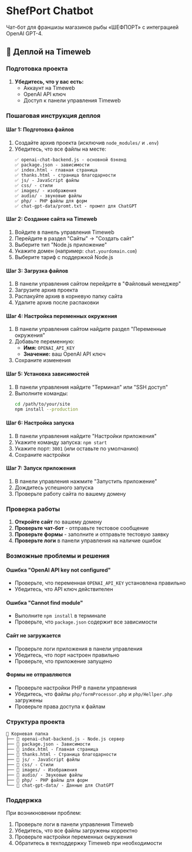 # ShefPort Chatbot

Чат-бот для франшизы магазинов рыбы «ШЕФПОРТ» с интеграцией OpenAI GPT-4.

## 🚀 Деплой на Timeweb

### Подготовка проекта

1. **Убедитесь, что у вас есть:**
   - Аккаунт на Timeweb
   - OpenAI API ключ
   - Доступ к панели управления Timeweb

### Пошаговая инструкция деплоя

#### Шаг 1: Подготовка файлов
1. Создайте архив проекта (исключив `node_modules/` и `.env`)
2. Убедитесь, что все файлы на месте:
   ```
   ✅ openai-chat-backend.js - основной бэкенд
   ✅ package.json - зависимости
   ✅ index.html - главная страница
   ✅ thanks.html - страница благодарности
   ✅ js/ - JavaScript файлы
   ✅ css/ - стили
   ✅ images/ - изображения
   ✅ audio/ - звуковые файлы
   ✅ php/ - PHP файлы для форм
   ✅ chat-gpt-data/promt.txt - промпт для ChatGPT
   ```

#### Шаг 2: Создание сайта на Timeweb
1. Войдите в панель управления Timeweb
2. Перейдите в раздел "Сайты" → "Создать сайт"
3. Выберите тип "Node.js приложение"
4. Укажите домен (например: `chat.yourdomain.com`)
5. Выберите тариф с поддержкой Node.js

#### Шаг 3: Загрузка файлов
1. В панели управления сайтом перейдите в "Файловый менеджер"
2. Загрузите архив проекта
3. Распакуйте архив в корневую папку сайта
4. Удалите архив после распаковки

#### Шаг 4: Настройка переменных окружения
1. В панели управления сайтом найдите раздел "Переменные окружения"
2. Добавьте переменную:
   - **Имя:** `OPENAI_API_KEY`
   - **Значение:** ваш OpenAI API ключ
3. Сохраните изменения

#### Шаг 5: Установка зависимостей
1. В панели управления найдите "Терминал" или "SSH доступ"
2. Выполните команды:
   ```bash
   cd /path/to/your/site
   npm install --production
   ```

#### Шаг 6: Настройка запуска
1. В панели управления найдите "Настройки приложения"
2. Укажите команду запуска: `npm start`
3. Укажите порт: `3001` (или оставьте по умолчанию)
4. Сохраните настройки

#### Шаг 7: Запуск приложения
1. В панели управления нажмите "Запустить приложение"
2. Дождитесь успешного запуска
3. Проверьте работу сайта по вашему домену

### Проверка работы

1. **Откройте сайт** по вашему домену
2. **Проверьте чат-бот** - отправьте тестовое сообщение
3. **Проверьте формы** - заполните и отправьте тестовую заявку
4. **Проверьте логи** в панели управления на наличие ошибок

### Возможные проблемы и решения

#### Ошибка "OpenAI API key not configured"
- Проверьте, что переменная `OPENAI_API_KEY` установлена правильно
- Убедитесь, что API ключ действителен

#### Ошибка "Cannot find module"
- Выполните `npm install` в терминале
- Проверьте, что `package.json` содержит все зависимости

#### Сайт не загружается
- Проверьте логи приложения в панели управления
- Убедитесь, что порт настроен правильно
- Проверьте, что приложение запущено

#### Формы не отправляются
- Проверьте настройки PHP в панели управления
- Убедитесь, что файлы `php/formProcessor.php` и `php/Hellper.php` загружены
- Проверьте права доступа к файлам

### Структура проекта

```
📁 Корневая папка
├── 📄 openai-chat-backend.js - Node.js сервер
├── 📄 package.json - Зависимости
├── 📄 index.html - Главная страница
├── 📄 thanks.html - Страница благодарности
├── 📁 js/ - JavaScript файлы
├── 📁 css/ - Стили
├── 📁 images/ - Изображения
├── 📁 audio/ - Звуковые файлы
├── 📁 php/ - PHP файлы для форм
└── 📁 chat-gpt-data/ - Данные для ChatGPT
```

### Поддержка

При возникновении проблем:
1. Проверьте логи в панели управления Timeweb
2. Убедитесь, что все файлы загружены корректно
3. Проверьте настройки переменных окружения
4. Обратитесь в техподдержку Timeweb при необходимости 